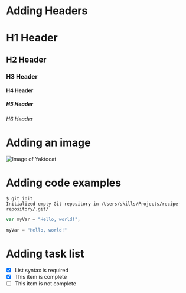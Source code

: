 # Adding Headers
# H1 Header
## H2 Header
### H3 Header
#### H4 Header
##### H5 Header
###### H6 Header

# Adding an image
![Image of Yaktocat](https://octodex.github.com/images/yaktocat.png)

# Adding code examples
```
$ git init
Initialized empty Git repository in /Users/skills/Projects/recipe-repository/.git/
```

``` javascript
var myVar = "Hello, world!";
```

``` python
myVar = "Hello, world!"
```

# Adding task list
- [x] List syntax is required
- [x] This item is complete
- [ ] This item is not complete
